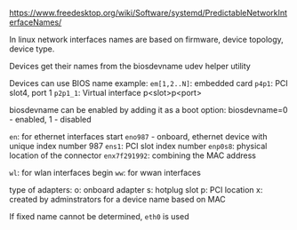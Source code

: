 
https://www.freedesktop.org/wiki/Software/systemd/PredictableNetworkInterfaceNames/

In linux network interfaces names are based on firmware, device topology, device type.

Devices get their names from the biosdevname udev helper utility

Devices can use BIOS name example:
`em[1,2..N]`: embedded card 
`p4p1`: PCI slot4, port 1
`p2p1_1`: Virtual interface p\<slot>p\<port>

biosdevname can be enabled by adding it as a boot option:
biosdevname=0 - enabled, 1 - disabled

`en`: for ethernet interfaces start
`eno987` - onboard, ethernet device with unique index number 987
`ens1`: PCI slot index number
`enp0s8`: physical location of the connector
`enx7f291992`: combining the MAC address

`wl`: for wlan interfaces begin
``ww``: for wwan interfaces

type of adapters:
o: onboard adapter
s: hotplug slot
p: PCI location
x: created by adminstrators for a device name based on MAC

If fixed name cannot be determined, `eth0` is used




